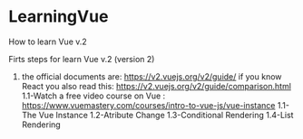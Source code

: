 # LearningVue
 How to learn Vue v.2

Firts steps for learn Vue v.2 (version 2)

1) the official documents are: https://v2.vuejs.org/v2/guide/
if you know React you also read this: https://v2.vuejs.org/v2/guide/comparison.html
    1.1-Watch a free video course on Vue : https://www.vuemastery.com/courses/intro-to-vue-js/vue-instance
        1.1-The Vue Instance
        1.2-Atribute Change
        1.3-Conditional Rendering
        1.4-List Rendering
